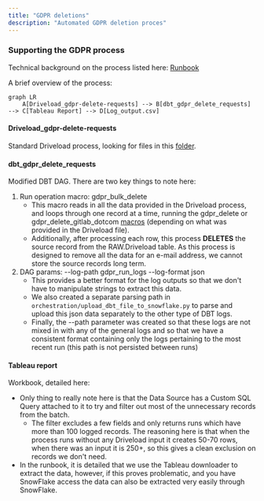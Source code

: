 ```yaml
---
title: "GDPR deletions"
description: "Automated GDPR deletion proces"
---
```


### Supporting the GDPR process

Technical background on the process listed here: [Runbook](https://example_company.com/example_company-data/runbooks/-/blob/main/gdpr_deletions/gdpr_deletions.md)

A brief overview of the process:

```mermaid
graph LR
    A[Driveload_gdpr-delete-requests] --> B[dbt_gdpr_delete_requests] --> C[Tableau Report] --> D[Log_output.csv]
```

#### Driveload_gdpr-delete-requests

Standard Driveload process, looking for files in this [folder](https://drive.google.com/drive/folders/1mAvevVqr52leN6efsXY2wex5lDGL218-).

#### dbt_gdpr_delete_requests

Modified DBT DAG. There are two key things to note here:

1. Run operation macro: gdpr_bulk_delete
   - This macro reads in all the data provided in the Driveload process, and loops through one record at a time, running the gdpr_delete or gdpr_delete_gitlab_dotcom [macros](/handbook/enterprise-data/platform/dbt-guide/#snapshots-and-gdpr) (depending on what was provided in the Driveload file).
   - Additionally, after processing each row, this process **DELETES** the source record from the RAW.Driveload table. As this process is designed to remove all the data for an e-mail address, we cannot store the source records long term.
2. DAG params: --log-path gdpr_run_logs --log-format json
   - This provides a better format for the log outputs so that we don't have to manipulate strings to extract this data.
   - We also created a separate parsing path in `orchestration/upload_dbt_file_to_snowflake.py` to parse and upload this json data separately to the other type of DBT logs.
   - Finally, the --path parameter was created so that these logs are not mixed in with any of the general logs and so that we have a consistent format containing only the logs pertaining to the most recent run (this path is not persisted between runs)

#### Tableau report

Workbook, detailed here:

- Only thing to really note here is that the Data Source has a Custom SQL Query attached to it to try and filter out most of the unnecessary records from the batch.
  - The filter excludes a few fields and only returns runs which have more than 100 logged records. The reasoning here is that when the process runs without any Driveload input it creates 50-70 rows, when there was an input it is 250+, so this gives a clean exclusion on records we don't need.
- In the runbook, it is detailed that we use the Tableau downloader to extract the data, however, if this proves problematic, and you have SnowFlake access the data can also be extracted very easily through SnowFlake.
